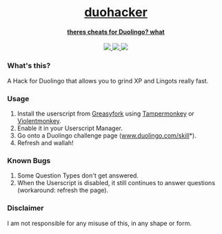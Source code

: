 <h1 align="center">
  <br>
  <a href="https://github.com/smintf/duohacker/">
  <br>
  duohacker
  <br>
</h1>


<h4 align="center">theres cheats for Duolingo? what</h4>

<p align="center">
  <a href="https://unlicense.org/">
    <img src="https://img.shields.io/badge/license-unlicense-black">
  </a>
  <a href="https://github.com/smintf/duohacker/releases">
      <img src="https://img.shields.io/badge/version-v1.0-blue">
  </a>
  <a href="https://github.com/smintf/duohacker/">
      <img src="https://img.shields.io/badge/status-works-success">
  </a>
</p>

### What's this?
A Hack for Duolingo that allows you to grind XP and Lingots really fast.

### Usage

1. Install the userscript from [Greasyfork](https://greasyfork.com) using [Tampermonkey](https://www.tampermonkey.net/) or [Violentmonkey](https://violentmonkey.github.io/get-it/).
2. Enable it in your Userscript Manager.
3. Go onto a Duolingo challenge page (www.duolingo.com/skill*).
4. Refresh and wallah!

### Known Bugs

1. Some Question Types don't get answered.
2. When the Userscript is disabled, it still continues to answer questions (workaround: refresh the page).

### Disclaimer

I am not responsible for any misuse of this, in any shape or form.
